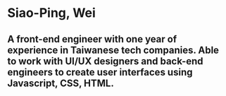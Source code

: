 # Siao-Ping, Wei
## A front-end engineer with one year of experience in Taiwanese tech companies. Able to work with UI/UX designers and back-end engineers to create user interfaces using Javascript, CSS, HTML.
